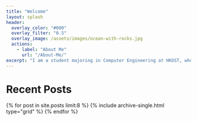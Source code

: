 ```yaml
---
title: "Welcome"
layout: splash
header:
  overlay_color: "#000"
  overlay_filter: "0.5"
  overlay_image: /assets/images/ocean-with-rocks.jpg
  actions:
    - label: "About Me"
      url: "/About-Me/"
excerpt: "I am a student majoring in Computer Engineering at HKUST, who is interested is in computer vision and robotics."
---
```

# Recent Posts
<div class="feature__wrapper">
  {% for post in site.posts limit:8 %}
    {% include archive-single.html type="grid" %}
  {% endfor %}
</div>